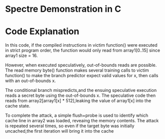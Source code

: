 # Spectre Demonstration in C 


# Code Explanation

In this code, if the compiled instructions in victim function() were executed in strict program order, the function would only read from array1[0..15] since array1 size = 16.

However, when executed speculatively, out-of-bounds reads are possible. The read memory byte() function makes several training calls to victim function() to make the branch predictor expect valid values for x, then calls
with an out-of-bounds x. 

The conditional branch mispredicts,and the ensuing speculative execution reads a secret byte using the out-of-bounds x. 
The speculative code then reads from array2[array1[x] * 512],leaking the value of array1[x] into the cache state.

To complete the attack, a simple flush+probe is used to identify which cache line in array2 was loaded, reveaing the memory contents. The attack is repeated several
times, so even if the target byte was initially uncached,the first iteration will bring it into the cache

